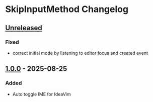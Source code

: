 <!-- Keep a Changelog guide -> https://keepachangelog.com -->

# SkipInputMethod Changelog

## [Unreleased]

### Fixed

- correct initial mode by listening to editor focus and created event

## [1.0.0] - 2025-08-25

### Added

- Auto toggle IME for IdeaVim

[Unreleased]: https://github.com/ghostflyby/IntelliJ-Plugins/compare/v1.0.0...HEAD
[1.0.0]: https://github.com/ghostflyby/IntelliJ-Plugins/commits/v1.0.0
